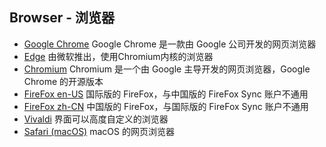 ## Browser - 浏览器

- [Google Chrome](https://www.google.cn/chrome/)
Google Chrome 是一款由 Google 公司开发的网页浏览器
- [Edge](https://www.microsoft.com/zh-cn/edge)
由微软推出，使用Chromium内核的浏览器
- [Chromium](https://www.chromium.org/getting-involved/download-chromium)
Chromium 是一个由 Google 主导开发的网页浏览器，Google Chrome 的开源版本
- [FireFox en-US](https://www.mozilla.org/en-US/firefox/)
国际版的 FireFox，与中国版的 FireFox Sync 账户不通用
- [FireFox zh-CN](http://www.firefox.com.cn/)
中国版的 FireFox，与国际版的 FireFox Sync 账户不通用
- [Vivaldi](https://vivaldi.com/)
界面可以高度自定义的浏览器
- [Safari (macOS)](https://www.apple.com/cn/safari/)
macOS 的网页浏览器